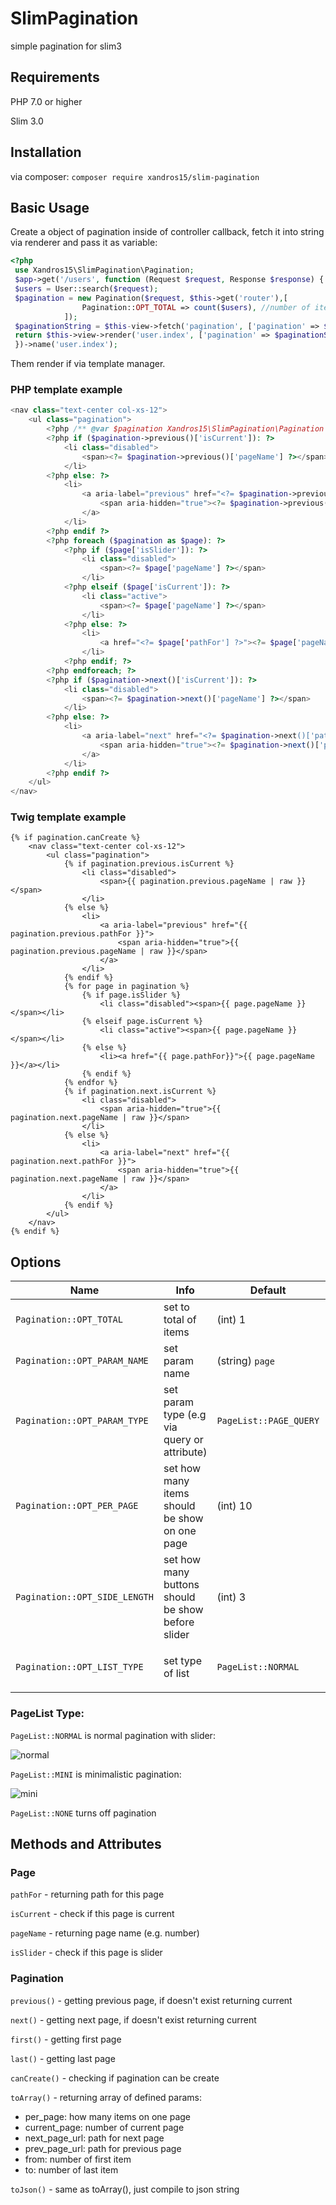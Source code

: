 # SlimPagination
simple pagination for slim3

## Requirements

 PHP 7.0 or higher
 
 Slim 3.0
 
## Installation
via composer:
`composer require xandros15/slim-pagination`
## Basic Usage

Create a object of pagination inside of controller callback, fetch it into string via renderer and pass it as variable:

```php
<?php
 use Xandros15\SlimPagination\Pagination;
 $app->get('/users', function (Request $request, Response $response) {
 $users = User::search($request);
 $pagination = new Pagination($request, $this->get('router'),[
                Pagination::OPT_TOTAL => count($users), //number of items
            ]);
 $paginationString = $this-view->fetch('pagination', ['pagination' => $pagination]);
 return $this->view->render('user.index', ['pagination' => $paginationString]);
 })->name('user.index');

```

Them render if via template manager.

### PHP template example
```php
<nav class="text-center col-xs-12">
    <ul class="pagination">
        <?php /** @var $pagination Xandros15\SlimPagination\Pagination */ ?>
        <?php if ($pagination->previous()['isCurrent']): ?>
            <li class="disabled">
                <span><?= $pagination->previous()['pageName'] ?></span>
            </li>
        <?php else: ?>
            <li>
                <a aria-label="previous" href="<?= $pagination->previous()['pathFor'] ?>">
                    <span aria-hidden="true"><?= $pagination->previous()['pageName'] ?></span>
                </a>
            </li>
        <?php endif ?>
        <?php foreach ($pagination as $page): ?>
            <?php if ($page['isSlider']): ?>
                <li class="disabled">
                    <span><?= $page['pageName'] ?></span>
                </li>
            <?php elseif ($page['isCurrent']): ?>
                <li class="active">
                    <span><?= $page['pageName'] ?></span>
                </li>
            <?php else: ?>
                <li>
                    <a href="<?= $page['pathFor'] ?>"><?= $page['pageName'] ?></a>
                </li>
            <?php endif; ?>
        <?php endforeach; ?>
        <?php if ($pagination->next()['isCurrent']): ?>
            <li class="disabled">
                <span><?= $pagination->next()['pageName'] ?></span>
            </li>
        <?php else: ?>
            <li>
                <a aria-label="next" href="<?= $pagination->next()['pathFor'] ?>">
                    <span aria-hidden="true"><?= $pagination->next()['pageName'] ?></span>
                </a>
            </li>
        <?php endif ?>
    </ul>
</nav>
```

### Twig template example
```twig
{% if pagination.canCreate %}
    <nav class="text-center col-xs-12">
        <ul class="pagination">
            {% if pagination.previous.isCurrent %}
                <li class="disabled">
                    <span>{{ pagination.previous.pageName | raw }}</span>
                </li>
            {% else %}
                <li>
                    <a aria-label="previous" href="{{ pagination.previous.pathFor }}">
                        <span aria-hidden="true">{{ pagination.previous.pageName | raw }}</span>
                    </a>
                </li>
            {% endif %}
            {% for page in pagination %}
                {% if page.isSlider %}
                    <li class="disabled"><span>{{ page.pageName }}</span></li>
                {% elseif page.isCurrent %}
                    <li class="active"><span>{{ page.pageName }}</span></li>
                {% else %}
                    <li><a href="{{ page.pathFor}}">{{ page.pageName }}</a></li>
                {% endif %}
            {% endfor %}
            {% if pagination.next.isCurrent %}
                <li class="disabled">
                    <span aria-hidden="true">{{ pagination.next.pageName | raw }}</span>
                </li>
            {% else %}
                <li>
                    <a aria-label="next" href="{{ pagination.next.pathFor }}">
                        <span aria-hidden="true">{{ pagination.next.pageName | raw }}</span>
                    </a>
                </li>
            {% endif %}
        </ul>
    </nav>
{% endif %}
```

## Options

| Name  | Info | Default | More |
|---|---|---|---|
| `Pagination::OPT_TOTAL` | set to total of items | (int) 1 |-|
| `Pagination::OPT_PARAM_NAME` | set param name | (string) `page` | `?page=2` or route `/[{page:\d+}]` has param name: `page`|
| `Pagination::OPT_PARAM_TYPE` | set param type (e.g via query or attribute) | `PageList::PAGE_QUERY` | `PageList::PAGE_QUERY` for: `?page=2` <br> `PageList::PAGE_ATTRIBUTE` for: `/page/2` |
| `Pagination::OPT_PER_PAGE` | set how many items should be show on one page | (int) 10 |-|
| `Pagination::OPT_SIDE_LENGTH` | set how many buttons should be show before slider | (int) 3 |-|
| `Pagination::OPT_LIST_TYPE` | set type of list | `PageList::NORMAL` | available:<br>`PageList::NORMAL`;<br>`PageList::MINI`<br>`PageList::NONE` |

### PageList Type:

`PageList::NORMAL` is normal pagination with slider:

![normal](https://cloud.githubusercontent.com/assets/10834079/16358420/a936bb66-3b12-11e6-84b2-01f643e748c8.png)

 `PageList::MINI` is minimalistic pagination:
 
![mini](https://cloud.githubusercontent.com/assets/10834079/16358438/f3a806fa-3b12-11e6-9604-2caa16e80c86.png)
 
 `PageList::NONE` turns off pagination
 
## Methods and Attributes

### Page 

`pathFor` - returning path for this page

`isCurrent` - check if this page is current

`pageName` - returning page name (e.g. number)

`isSlider` - check if this page is slider

### Pagination

`previous()` - getting previous page, if doesn't exist returning current

`next()` - getting next page, if doesn't exist returning current

`first()` - getting first page

`last()` - getting last page

`canCreate()` - checking if pagination can be create

`toArray()` - returning array of defined params:
* per_page: how many items on one page
* current_page: number of current page
* next_page_url: path for next page
* prev_page_url: path for previous page
* from: number of first item
* to: number of last item

`toJson()` - same as toArray(), just compile to json string
